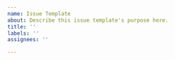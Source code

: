 ```yaml
---
name: Issue Template
about: Describe this issue template's purpose here.
title: ''
labels: ''
assignees: ''

---
```


